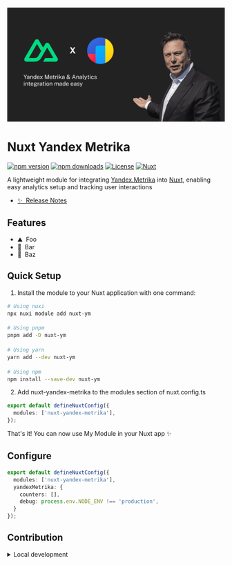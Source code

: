 ![Nuxt Yandex Metrika module](./.github/social-card.png)

# Nuxt Yandex Metrika

[![npm version][npm-version-src]][npm-version-href]
[![npm downloads][npm-downloads-src]][npm-downloads-href]
[![License][license-src]][license-href]
[![Nuxt][nuxt-src]][nuxt-href]

A lightweight module for integrating [Yandex.Metrika](https://metrika.yandex.ru/promo/product) into [Nuxt](https://nuxt.com), enabling easy analytics setup and tracking user interactions

- [✨ &nbsp;Release Notes](/CHANGELOG.md)
<!-- - [🏀 Online playground](https://stackblitz.com/github/your-org/my-module?file=playground%2Fapp.vue) -->
<!-- - [📖 &nbsp;Documentation](https://example.com) -->

## Features

<!-- Highlight some of the features your module provide here -->
- ⛰ &nbsp;Foo
- 🚠 &nbsp;Bar
- 🌲 &nbsp;Baz

## Quick Setup

1. Install the module to your Nuxt application with one command:

```bash
# Using nuxi
npx nuxi module add nuxt-ym

# Using pnpm
pnpm add -D nuxt-ym

# Using yarn
yarn add --dev nuxt-ym

# Using npm
npm install --save-dev nuxt-ym
```

2. Add nuxt-yandex-metrika to the modules section of nuxt.config.ts

```ts
export default defineNuxtConfig({
  modules: ['nuxt-yandex-metrika'],
});
```

That's it! You can now use My Module in your Nuxt app ✨

## Configure

```ts
export default defineNuxtConfig({
  modules: ['nuxt-yandex-metrika'],
  yandexMetrika: {
    counters: [],
    debug: process.env.NODE_ENV !== 'production',
  }
});
```

## Contribution

<details>
  <summary>Local development</summary>
  
  ```bash
  # Install dependencies
  pnpm install
  
  # Generate type stubs
  pnpm run dev:prepare
  
  # Develop with the playground
  pnpm run dev
  
  # Build the playground
  pnpm run dev:build
  
  # Run ESLint
  pnpm run lint
  
  # Run Vitest
  pnpm run test
  pnpm run test:watch
  
  # Release new version
  pnpm run release
  ```

</details>


<!-- Badges -->
[npm-version-src]: https://img.shields.io/npm/v/nuxt-ym/latest.svg?style=flat&colorA=020420&colorB=00DC82
[npm-version-href]: https://npmjs.com/package/nuxt-ym

[npm-downloads-src]: https://img.shields.io/npm/dm/nuxt-ym.svg?style=flat&colorA=020420&colorB=00DC82
[npm-downloads-href]: https://npm.chart.dev/nuxt-ym

[license-src]: https://img.shields.io/npm/l/nuxt-ym.svg?style=flat&colorA=020420&colorB=00DC82
[license-href]: https://npmjs.com/package/nuxt-ym

[nuxt-src]: https://img.shields.io/badge/Nuxt-020420?logo=nuxt.js
[nuxt-href]: https://nuxt.com
